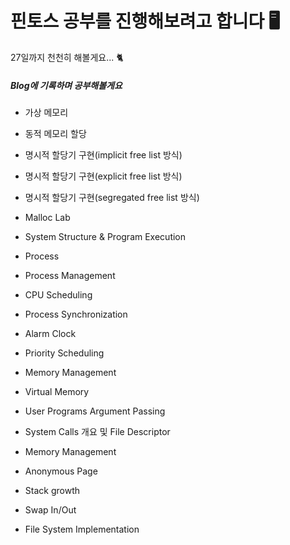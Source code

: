 # 핀토스 공부를 진행해보려고 합니다 🖥️

27일까지 천천히 해볼게요... 🐈‍

##### Blog에 기록하며 공부해볼게요

- 가상 메모리
- 동적 메모리 할당
- 명시적 할당기 구현(implicit free list 방식)
- 명시적 할당기 구현(explicit free list 방식)
- 명시적 할당기 구현(segregated free list 방식)
- Malloc Lab

- System Structure & Program Execution
- Process
- Process Management
- CPU Scheduling
- Process Synchronization
- Alarm Clock
- Priority Scheduling
- Memory Management
- Virtual Memory
- User Programs Argument Passing

- System Calls 개요 및 File Descriptor
- Memory Management
- Anonymous Page
- Stack growth
- Swap In/Out
- File System Implementation